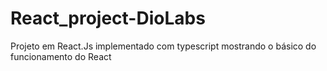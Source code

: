# React_project-DioLabs
Projeto em React.Js implementado com typescript mostrando o básico do funcionamento do React
